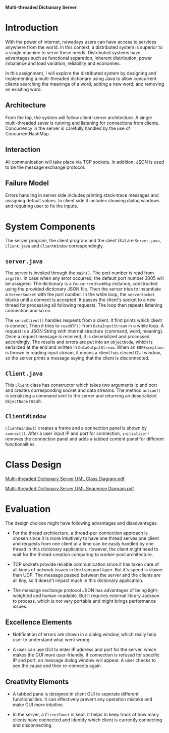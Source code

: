 **Multi-threaded Dictionary Server**

# Introduction

With the power of internet, nowadays users can have access to services
anywhere from the world. In this context, a distributed system is
superior to a single machine to serve these needs. Distributed systems
have advantages such as functional separation, inherent distribution,
power imbalance and load variation, reliability and economies.

In this assignment, I will explore the distributed system by designing
and implementing a multi-threaded dictionary using Java to allow
concurrent clients searching the meanings of a word, adding a new word,
and removing an exisiting word.

## Architecture

From the top, the system will follow client-server architecture. A
single multi-threaded sever is running and listening for connections
from clients. Concurrency in the server is carefully handled by the use
of ConcurrentHashMap.

## Interaction

All communication will take place via TCP sockets. In addition, JSON is
used to be the message exchange protocol.

## Failure Model

Errors handling in server side includes printing stack-trace messages
and assigning default values. In client side it includes showing dialog
windows and requiring user to fix the inputs.

# System Components

The server program, the client program and the client GUI are
`Server.java`, `Client.java` and `ClientWindow` correspondingly.

## `server.java`

The server is invoked through the `main()`. The port number is read from
`args[0]`. In case when any error occurred, the default port number 3005
will be assigned. The dictionary is a `ConcurrentHashMap` instance,
constructed using the provided dictionary JSON file. Then the server
tries to instantiate a `ServerSocket` with the port number. In the while
loop, the `serverSocket` blocks until a connect is accepted. It passes
the client's socket to a new thread for processing all following
requests. The loop then repeats listening connection and so on.

The `serveClient()` handles requests from a client. It first prints
which client is connect. Then it tries to `readUTF()` from
`DataInputStream` in a while loop. A request is a JSON String with
internal structure {command, word, meaning}. Once a request message is
received, it is deserialized and processed accordingly. The results and
errors are put into an `ObjectNode`, which is serialized at the end and
written in `DataOutputStream`. When an `EOFException` is thrown in
reading input stream, it means a client has closed GUI window, so the
server prints a message saying that the client is disconnected.

## `Client.java`

This `Client` class has constructor which takes two arguments ip and
port and creates corresponding socket and data streams. The method
`action()` is serializing a command sent to the server and returning an
deserialized `ObjectNode` result.

## `ClientWindow`

`ClientWindow()` creates a frame and a connection panel is shown by
`connect()`. After a user input IP and port for connection,
`initialize()` removes the connection panel and adds a tabbed content
panel for different functionalities.

# Class Design

[Multi-threaded Dictionary Server UML Class Diagram.pdf](https://github.com/jiaqiw9/Multi-threaded-Dictionary-Server/files/6489856/Multi-threaded.Dictionary.Server.UML.Class.Diagram.pdf)

[Multi-threaded Dictionary Server UML Sequence Diagram.pdf](https://github.com/jiaqiw9/Multi-threaded-Dictionary-Server/files/6489857/Multi-threaded.Dictionary.Server.UML.Sequence.Diagram.pdf)

# Evaluation

The design choices might have following advantages and disadvantages.

-   For the thread architecture, a thread-per-connection approach is
    chosen since it is more intuitively to have one thread serves one
    client and requests from one client at a time can be easily handled
    by one thread in this dictionary application. However, the client
    might need to wait for the thread-creation comparing to worker-pool
    architecture.

-   TCP sockets provide reliable communication since it has taken care
    of all kinds of network issues in the transport layer. But it's
    speed is slower than UDP. The message passed between the server and
    the clients are all tiny, so it doesn't impact much in this
    dictionary application.

-   The message exchange protocol JSON has advantages of being
    light-weighted and human-readable. But it requires external library
    Jackson to process, which is not very portable and might brings
    performance issues.

## Excellence Elements

-   Notification of errors are shown in a dialog window, which really
    help user to understand what went wrong.

-   A user can use GUI to enter IP address and port for the server,
    which makes the GUI more user-friendly. If connection is refused for
    specific IP and port, an message dialog window will appear. A user
    checks to see the cause and then re-connects again.

## Creativity Elements

-   A tabbed pane is designed in client GUI to seperate different
    functionalities. It can effectively prevent any operation mistake
    and make GUI more intuitive.

-   In the server, a `ClientCount` is kept. It helps to keep track of
    how many clients have connected and identify which client is
    currently connecting and disconnecting.
